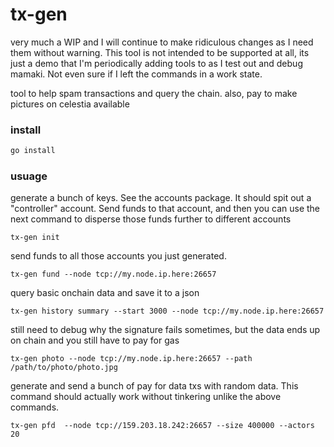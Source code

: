 # tx-gen

very much a WIP and I will continue to make ridiculous changes as I need them without warning. This tool is not intended to be supported at all, its just a demo that I'm periodically adding tools to as I test out and debug mamaki. Not even sure if I left the commands in a work state.

tool to help spam transactions and query the chain. also, pay to make pictures on celestia available

### install
```sh
go install
```

### usuage
generate a bunch of keys. See the accounts package. It should spit out a "controller" account. Send funds to that account, and then you can use the next command to disperse those funds further to different accounts
```
tx-gen init
```

send funds to all those accounts you just generated.
```
tx-gen fund --node tcp://my.node.ip.here:26657
```

query basic onchain data and save it to a json

```
tx-gen history summary --start 3000 --node tcp://my.node.ip.here:26657
```

still need to debug why the signature fails sometimes, but the data ends up on chain and you still have to pay for gas
```
tx-gen photo --node tcp://my.node.ip.here:26657 --path /path/to/photo/photo.jpg
```
generate and send a bunch of pay for data txs with random data. This command should actually work without tinkering unlike the above commands.
```
tx-gen pfd  --node tcp://159.203.18.242:26657 --size 400000 --actors 20
```

